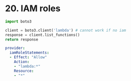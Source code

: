 # 20. IAM roles

```python
import boto3

client = boto3.client('lambda') # cannot work if no iam
response = client.list_functions()
return response
```

```yaml
provider:
  iamRoleStatements:
  - Effect: "Allow"
    Action: 
    - "lambda:*"
    Resource:
    - "*"

```